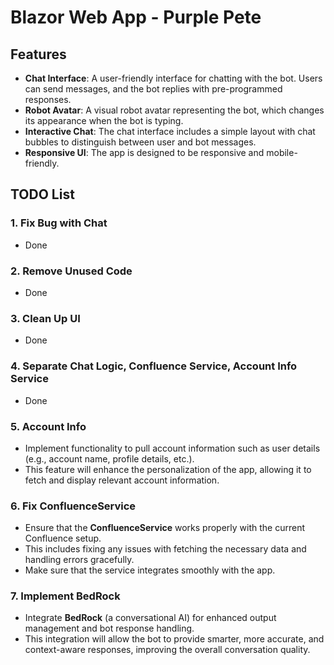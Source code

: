 # Blazor Web App - Purple Pete

## Features

- **Chat Interface**: A user-friendly interface for chatting with the bot. Users can send messages, and the bot replies with pre-programmed responses.
- **Robot Avatar**: A visual robot avatar representing the bot, which changes its appearance when the bot is typing.
- **Interactive Chat**: The chat interface includes a simple layout with chat bubbles to distinguish between user and bot messages.
- **Responsive UI**: The app is designed to be responsive and mobile-friendly.

## TODO List

### 1. **Fix Bug with Chat**
   - Done

### 2. **Remove Unused Code**
   - Done

### 3. **Clean Up UI**
   - Done

### 4. **Separate Chat Logic, Confluence Service, Account Info Service**
   - Done

### 5. **Account Info**
   - Implement functionality to pull account information such as user details (e.g., account name, profile details, etc.).
   - This feature will enhance the personalization of the app, allowing it to fetch and display relevant account information.

### 6. **Fix ConfluenceService**
   - Ensure that the **ConfluenceService** works properly with the current Confluence setup.
   - This includes fixing any issues with fetching the necessary data and handling errors gracefully.
   - Make sure that the service integrates smoothly with the app.

### 7. **Implement BedRock**
   - Integrate **BedRock** (a conversational AI) for enhanced output management and bot response handling.
   - This integration will allow the bot to provide smarter, more accurate, and context-aware responses, improving the overall conversation quality.

